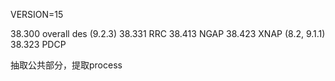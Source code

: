 VERSION=15

38.300 overall des (9.2.3)
38.331 RRC
38.413 NGAP
38.423 XNAP (8.2, 9.1.1)
38.323 PDCP

抽取公共部分，提取process